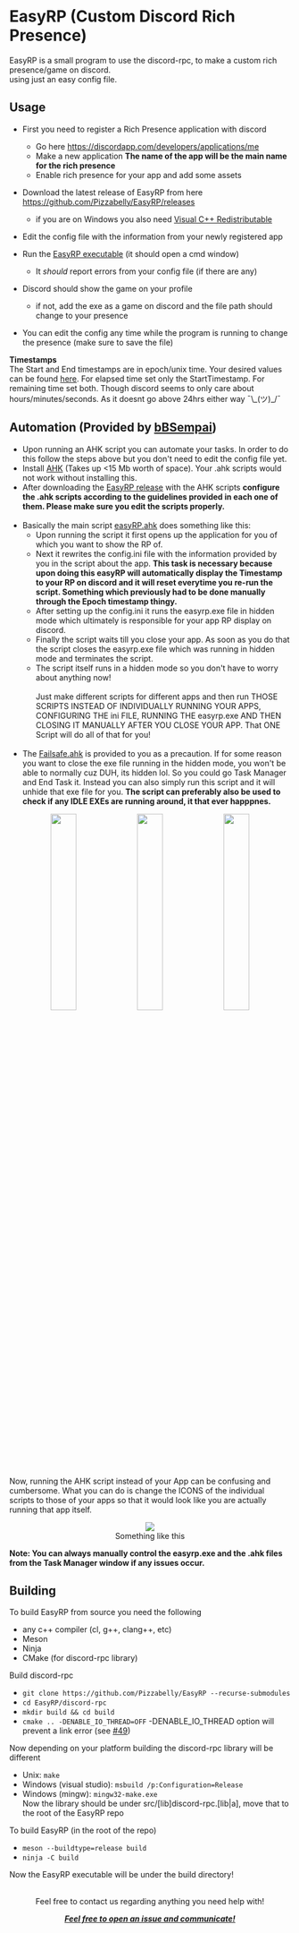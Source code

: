 # EasyRP (Custom Discord Rich Presence)

EasyRP is a small program to use the discord-rpc, to make a custom rich presence/game on discord.  
using just an easy config file.

## Usage
- First you need to register a Rich Presence application with discord
     - Go here https://discordapp.com/developers/applications/me
     - Make a new application **The name of the app will be the main name for the rich presence**
     - Enable rich presence for your app and add some assets
- Download the latest release of EasyRP from here https://github.com/Pizzabelly/EasyRP/releases 
  - if you are on Windows you also need [Visual C++ Redistributable](https://www.microsoft.com/en-US/download/details.aspx?id=48145)  
- Edit the config file with the information from your newly registered app
- Run the [EasyRP executable](https://github.com/Pizzabelly/EasyRP/releases) (it should open a cmd window)
    - It *should* report errors from your config file (if there are any)
- Discord should show the game on your profile
	- if not, add the exe as a game on discord and the file path should change to your presence

- You can edit the config any time while the program is running to change the presence (make sure to save the file)
 
**Timestamps**  
The Start and End timestamps are in epoch/unix time. 
Your desired values can be found [here](https://www.epochconverter.com/).
For elapsed time set only the StartTimestamp. For remaining time set both.
Though discord seems to only care about hours/minutes/seconds.
As it doesnt go above 24hrs either way ¯\\\_(ツ)\_/¯

## Automation (Provided by [bBSempai](https://github.com/bBSempai))

- Upon running an AHK script you can automate your tasks. In order to do this follow the steps above but you don't need to edit the config file yet.
- Install [AHK](https://www.autohotkey.com/) (Takes up <15 Mb worth of space). Your .ahk scripts would not work without installing this.
- After downloading the [EasyRP release](https://github.com/Pizzabelly/EasyRP/releases) with the AHK scripts **configure the .ahk scripts according to the guidelines provided in each one of them. Please make sure you edit the scripts properly.**<br><br>
- Basically the main script [easyRP.ahk](https://github.com/Pizzabelly/EasyRP/blob/master/easyRP.ahk) does something like this:
	- Upon running the script it first opens up the application for you of which you want to show the RP of.
	- Next it rewrites the config.ini file with the information provided by you in the script about the app. **This task is necessary because upon doing this easyRP will automatically display the Timestamp to your RP on discord and it will reset everytime you re-run the script. Something which previously had to be done manually through the Epoch timestamp thingy.**
	- After setting up the config.ini it runs the easyrp.exe file in hidden mode which ultimately is responsible for your app RP display on discord.
	- Finally the script waits till you close your app. As soon as you do that the script closes the easyrp.exe file which was running in hidden mode and terminates the script.
	- The script itself runs in a hidden mode so you don't have to worry about anything now!<br><br>Just make different scripts for different apps and then run THOSE SCRIPTS INSTEAD OF INDIVIDUALLY RUNNING YOUR APPS, CONFIGURING THE ini FILE, RUNNING THE easyrp.exe AND THEN CLOSING IT MANUALLY AFTER YOU CLOSE YOUR APP. That ONE Script will do all of that for you!<br><br>
- The [Failsafe.ahk](https://github.com/Pizzabelly/EasyRP/blob/master/show_exe%20(FAILSAFE).ahk) is provided to you as a precaution. If for some reason you want to close the exe file running in the hidden mode, you won't be able to normally cuz DUH, its hidden lol. So you could go Task Manager and End Task it. Instead you can also simply run this script and it will unhide that exe file for you. **The script can preferably also be used to check if any IDLE EXEs are running around, it that ever happpnes.**

<p align=center>
   <img src="https://i.imgur.com/YsGjddb.png" width="30%" />
   <img src="https://i.imgur.com/NdAd3Wq.png" width="30%" />
   <img src="https://i.imgur.com/WbHfCZ5.png" width="30%" />
</p>

Now, running the AHK script instead of your App can be confusing and cumbersome. What you can do is change the ICONS of the individual scripts to those of your apps so that it would look like you are actually running that app itself.
<p align=center>
<img src ="https://i.imgur.com/0H68318.png" >
<br>Something like this
</p>

**Note: You can always manually control the easyrp.exe and the .ahk files from the Task Manager window if any issues occur.**

## Building  
To build EasyRP from source you need the following
  - any c++ compiler (cl, g++, clang++, etc)
  - Meson
  - Ninja
  - CMake (for discord-rpc library)  
  
Build discord-rpc  
  - ``` git clone https://github.com/Pizzabelly/EasyRP --recurse-submodules ```  
  - ``` cd EasyRP/discord-rpc ```  
  - ``` mkdir build && cd build ```  
  - ``` cmake .. -DENABLE_IO_THREAD=OFF ``` -DENABLE_IO_THREAD option will prevent a link error (see [#49](https://github.com/Pizzabelly/EasyRP/issues/49))  
  
Now depending on your platform building the discord-rpc library will be different  
  - Unix: ``` make ```  
  - Windows (visual studio): ``` msbuild /p:Configuration=Release ```  
  - Windows (mingw): ``` mingw32-make.exe ```  
Now the library should be under src/[lib]discord-rpc.[lib|a], move that to the root of the EasyRP repo  
  
To build EasyRP (in the root of the repo)  
  - ``` meson --buildtype=release build ```  
  - ``` ninja -C build ```  
  
Now the EasyRP executable will be under the build directory!
<br><br>

<p align="center">Feel free to contact us regarding anything you need help with!</p>

<p align="center">
  <a href="https://GitHub.com/Pizzabelly/EasyRP/issues/new"><b><i>Feel free to open an issue and communicate!</i></b><br></a>
</p>
